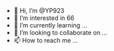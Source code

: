- 👋 Hi, I’m @YP923
- 👀 I’m interested in 66
- 🌱 I’m currently learning ...
- 💞️ I’m looking to collaborate on ...
- 📫 How to reach me ...

<!---
YP923/YP923 is a ✨ special ✨ repository because its `README.md` (this file) appears on your GitHub profile.
You can click the Preview link to take a look at your changes.
--->
